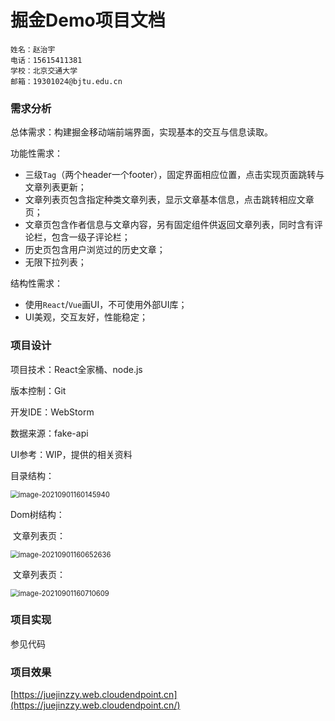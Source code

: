 # 掘金Demo项目文档

```
姓名：赵治宇
电话：15615411381
学校：北京交通大学
邮箱：19301024@bjtu.edu.cn
```



### 需求分析

总体需求：构建掘金移动端前端界面，实现基本的交互与信息读取。

功能性需求：

* 三级`Tag`（两个header一个footer），固定界面相应位置，点击实现页面跳转与文章列表更新；
* 文章列表页包含指定种类文章列表，显示文章基本信息，点击跳转相应文章页；
* 文章页包含作者信息与文章内容，另有固定组件供返回文章列表，同时含有评论栏，包含一级子评论栏；
* 历史页包含用户浏览过的历史文章；
* 无限下拉列表；

结构性需求：

* 使用`React`/`Vue`画UI，不可使用外部UI库；
* UI美观，交互友好，性能稳定；



### 项目设计

项目技术：React全家桶、node.js

版本控制：Git

开发IDE：WebStorm

数据来源：fake-api

UI参考：WIP，提供的相关资料

目录结构：

<img src="C:\Users\25860\AppData\Roaming\Typora\typora-user-images\image-20210901160145940.png" alt="image-20210901160145940" style="zoom:80%;" />

Dom树结构：

​	文章列表页：

<img src="C:\Users\25860\AppData\Roaming\Typora\typora-user-images\image-20210901160652636.png" alt="image-20210901160652636" style="zoom:80%;" />

​	文章列表页：

<img src="C:\Users\25860\AppData\Roaming\Typora\typora-user-images\image-20210901160710609.png" alt="image-20210901160710609" style="zoom:80%;" />



### 项目实现

参见代码



### 项目效果

[https://juejinzzy.web.cloudendpoint.cn](https://juejinzzy.web.cloudendpoint.cn/)











